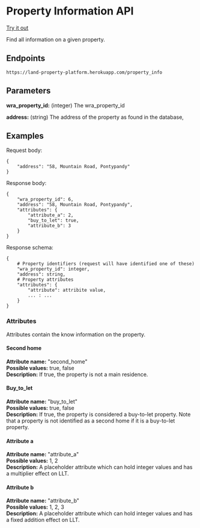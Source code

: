 # Property Information API

[Try it out](https://land-property-platform.herokuapp.com/docs#default/property_info_property_info_post)

Find all information on a given property.


## Endpoints

`https://land-property-platform.herokuapp.com/property_info`


## Parameters

__wra_property_id:__ (integer) The wra_property_id

__address:__ (string) The address of the property as found in the database,

## Examples
Request body:

```console
{
    "address": "58, Mountain Road, Pontypandy"
}
```

Response body:
```console
{
    "wra_property_id": 6,
    "address": "58, Mountain Road, Pontypandy",
    "attributes": {
        "attribute_a": 2,
        "buy_to_let": true,
        "attribute_b": 3
    }
}
```

Response schema:

```console
{
    # Property identifiers (request will have identified one of these)
    "wra_property_id": integer,
    "address": string,
    # Property attributes
    "attributes": {
        "attribute": attribite value,
        ... : ...
    }
}
```


### Attributes
Attributes contain the know information on the property.

#### Second home
__Attribute name:__ "second_home"<br>
__Possible values:__ true, false<br>
__Description:__ If true, the property is not a main residence.<br>

#### Buy_to_let
__Attribute name:__ "buy_to_let"<br>
__Possible values:__ true, false<br>
__Description:__ If true, the property is considered a buy-to-let property. 
Note that a property is not identified as a second home if it is a buy-to-let
property.<br>

#### Attribute a
__Attribute name:__ "attribute_a"<br>
__Possible values:__ 1, 2<br>
__Description:__ A placeholder attribute which can hold integer values and has
a multiplier effect on LLT.<br>

#### Attribute b
__Attribute name:__ "attribute_b"<br>
__Possible values:__ 1, 2, 3<br>
__Description:__ A placeholder attribute which can hold integer values and has
a fixed addition effect on LLT.<br>
